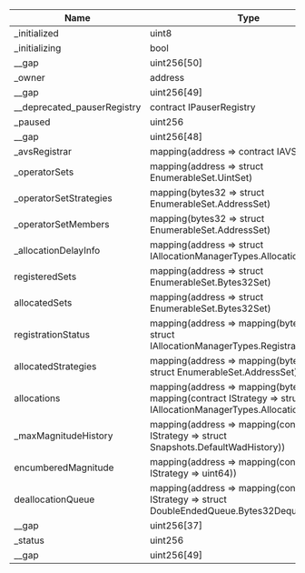 | Name                        | Type                                                                                                             | Slot | Offset | Bytes | Contract                                                   |
|-----------------------------|------------------------------------------------------------------------------------------------------------------|------|--------|-------|------------------------------------------------------------|
| _initialized                | uint8                                                                                                            | 0    | 0      | 1     | src/contracts/core/AllocationManager.sol:AllocationManager |
| _initializing               | bool                                                                                                             | 0    | 1      | 1     | src/contracts/core/AllocationManager.sol:AllocationManager |
| __gap                       | uint256[50]                                                                                                      | 1    | 0      | 1600  | src/contracts/core/AllocationManager.sol:AllocationManager |
| _owner                      | address                                                                                                          | 51   | 0      | 20    | src/contracts/core/AllocationManager.sol:AllocationManager |
| __gap                       | uint256[49]                                                                                                      | 52   | 0      | 1568  | src/contracts/core/AllocationManager.sol:AllocationManager |
| __deprecated_pauserRegistry | contract IPauserRegistry                                                                                         | 101  | 0      | 20    | src/contracts/core/AllocationManager.sol:AllocationManager |
| _paused                     | uint256                                                                                                          | 102  | 0      | 32    | src/contracts/core/AllocationManager.sol:AllocationManager |
| __gap                       | uint256[48]                                                                                                      | 103  | 0      | 1536  | src/contracts/core/AllocationManager.sol:AllocationManager |
| _avsRegistrar               | mapping(address => contract IAVSRegistrar)                                                                       | 151  | 0      | 32    | src/contracts/core/AllocationManager.sol:AllocationManager |
| _operatorSets               | mapping(address => struct EnumerableSet.UintSet)                                                                 | 152  | 0      | 32    | src/contracts/core/AllocationManager.sol:AllocationManager |
| _operatorSetStrategies      | mapping(bytes32 => struct EnumerableSet.AddressSet)                                                              | 153  | 0      | 32    | src/contracts/core/AllocationManager.sol:AllocationManager |
| _operatorSetMembers         | mapping(bytes32 => struct EnumerableSet.AddressSet)                                                              | 154  | 0      | 32    | src/contracts/core/AllocationManager.sol:AllocationManager |
| _allocationDelayInfo        | mapping(address => struct IAllocationManagerTypes.AllocationDelayInfo)                                           | 155  | 0      | 32    | src/contracts/core/AllocationManager.sol:AllocationManager |
| registeredSets              | mapping(address => struct EnumerableSet.Bytes32Set)                                                              | 156  | 0      | 32    | src/contracts/core/AllocationManager.sol:AllocationManager |
| allocatedSets               | mapping(address => struct EnumerableSet.Bytes32Set)                                                              | 157  | 0      | 32    | src/contracts/core/AllocationManager.sol:AllocationManager |
| registrationStatus          | mapping(address => mapping(bytes32 => struct IAllocationManagerTypes.RegistrationStatus))                        | 158  | 0      | 32    | src/contracts/core/AllocationManager.sol:AllocationManager |
| allocatedStrategies         | mapping(address => mapping(bytes32 => struct EnumerableSet.AddressSet))                                          | 159  | 0      | 32    | src/contracts/core/AllocationManager.sol:AllocationManager |
| allocations                 | mapping(address => mapping(bytes32 => mapping(contract IStrategy => struct IAllocationManagerTypes.Allocation))) | 160  | 0      | 32    | src/contracts/core/AllocationManager.sol:AllocationManager |
| _maxMagnitudeHistory        | mapping(address => mapping(contract IStrategy => struct Snapshots.DefaultWadHistory))                            | 161  | 0      | 32    | src/contracts/core/AllocationManager.sol:AllocationManager |
| encumberedMagnitude         | mapping(address => mapping(contract IStrategy => uint64))                                                        | 162  | 0      | 32    | src/contracts/core/AllocationManager.sol:AllocationManager |
| deallocationQueue           | mapping(address => mapping(contract IStrategy => struct DoubleEndedQueue.Bytes32Deque))                          | 163  | 0      | 32    | src/contracts/core/AllocationManager.sol:AllocationManager |
| __gap                       | uint256[37]                                                                                                      | 164  | 0      | 1184  | src/contracts/core/AllocationManager.sol:AllocationManager |
| _status                     | uint256                                                                                                          | 201  | 0      | 32    | src/contracts/core/AllocationManager.sol:AllocationManager |
| __gap                       | uint256[49]                                                                                                      | 202  | 0      | 1568  | src/contracts/core/AllocationManager.sol:AllocationManager |
